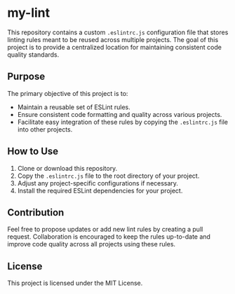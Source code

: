 # my-lint

This repository contains a custom `.eslintrc.js` configuration file that stores linting rules meant to be reused across multiple projects. The goal of this project is to provide a centralized location for maintaining consistent code quality standards.

## Purpose

The primary objective of this project is to:
- Maintain a reusable set of ESLint rules.
- Ensure consistent code formatting and quality across various projects.
- Facilitate easy integration of these rules by copying the `.eslintrc.js` file into other projects.

## How to Use

1. Clone or download this repository.
2. Copy the `.eslintrc.js` file to the root directory of your project.
3. Adjust any project-specific configurations if necessary.
4. Install the required ESLint dependencies for your project.

## Contribution

Feel free to propose updates or add new lint rules by creating a pull request. Collaboration is encouraged to keep the rules up-to-date and improve code quality across all projects using these rules.

## License

This project is licensed under the MIT License.
